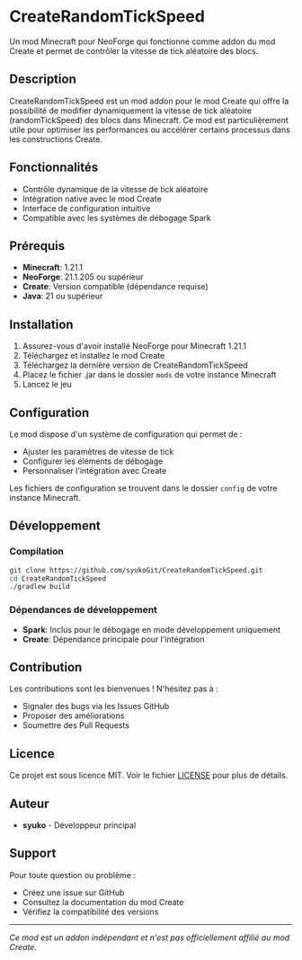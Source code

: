 # CreateRandomTickSpeed

Un mod Minecraft pour NeoForge qui fonctionne comme addon du mod Create et permet de contrôler la vitesse de tick aléatoire des blocs.

## Description

CreateRandomTickSpeed est un mod addon pour le mod Create qui offre la possibilité de modifier dynamiquement la vitesse de tick aléatoire (randomTickSpeed) des blocs dans Minecraft. Ce mod est particulièrement utile pour optimiser les performances ou accélérer certains processus dans les constructions Create.

## Fonctionnalités

- Contrôle dynamique de la vitesse de tick aléatoire
- Intégration native avec le mod Create
- Interface de configuration intuitive
- Compatible avec les systèmes de débogage Spark

## Prérequis

- **Minecraft**: 1.21.1
- **NeoForge**: 21.1.205 ou supérieur
- **Create**: Version compatible (dépendance requise)
- **Java**: 21 ou supérieur

## Installation

1. Assurez-vous d'avoir installé NeoForge pour Minecraft 1.21.1
2. Téléchargez et installez le mod Create
3. Téléchargez la dernière version de CreateRandomTickSpeed
4. Placez le fichier .jar dans le dossier `mods` de votre instance Minecraft
5. Lancez le jeu

## Configuration

Le mod dispose d'un système de configuration qui permet de :
- Ajuster les paramètres de vitesse de tick
- Configurer les éléments de débogage
- Personnaliser l'intégration avec Create

Les fichiers de configuration se trouvent dans le dossier `config` de votre instance Minecraft.

## Développement

### Compilation

```bash
git clone https://github.com/syukoGit/CreateRandomTickSpeed.git
cd CreateRandomTickSpeed
./gradlew build
```

### Dépendances de développement

- **Spark**: Inclus pour le débogage en mode développement uniquement
- **Create**: Dépendance principale pour l'intégration

## Contribution

Les contributions sont les bienvenues ! N'hésitez pas à :
- Signaler des bugs via les Issues GitHub
- Proposer des améliorations
- Soumettre des Pull Requests

## Licence

Ce projet est sous licence MIT. Voir le fichier [LICENSE](LICENSE) pour plus de détails.

## Auteur

- **syuko** - Développeur principal

## Support

Pour toute question ou problème :
- Créez une issue sur GitHub
- Consultez la documentation du mod Create
- Vérifiez la compatibilité des versions

---

*Ce mod est un addon indépendant et n'est pas officiellement affilié au mod Create.*